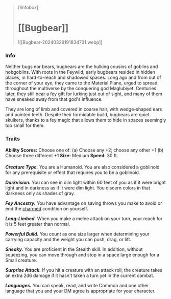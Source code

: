 > [!infobox]
> # [[Bugbear]] 
>![[Bugbear-20240329191834731.webp]]

### Info
Neither bugs nor bears, bugbears are the hulking cousins of goblins and hobgoblins. With roots in the Feywild, early bugbears resided in hidden places, in hard-to-reach and shadowed spaces. Long ago and from out of the corner of your eye, they came to the Material Plane, urged to spread throughout the multiverse by the conquering god Maglubiyet. Centuries later, they still bear a fey gift for lurking just out of sight, and many of them have sneaked away from that god's influence.

They are long of limb and covered in coarse hair, with wedge-shaped ears and pointed teeth. Despite their formidable build, bugbears are quiet skulkers, thanks to a fey magic that allows them to hide in spaces seemingly too small for them.

### Traits
**Ability Scores:** Choose one of: (a) Choose any +2; choose any other +1 (b) Choose three different +1
**Size:** Medium
**Speed:** 30 ft.
####
***Creature Type.*** You are a Humanoid. You are also considered a goblinoid for any prerequisite or effect that requires you to be a goblinoid.

***Darkvision.*** You can see in dim light within 60 feet of you as if it were bright light and in darkness as if it were dim light. You discern colors in that darkness only as shades of gray.

***Fey Ancestry.*** You have advantage on saving throws you make to avoid or end the [charmed](https://5e.tools/conditionsdiseases.html#charmed_phb) condition on yourself.

***Long-Limbed.*** When you make a melee attack on your turn, your reach for it is 5 feet greater than normal.

***Powerful Build.*** You count as one size larger when determining your carrying capacity and the weight you can push, drag, or lift.

***Sneaky.*** You are proficient in the Stealth skill. In addition, without squeezing, you can move through and stop in a space large enough for a Small creature.

***Surprise Attack.*** If you hit a creature with an attack roll, the creature takes an extra 2d6 damage if it hasn't taken a turn yet in the current combat.

***Languages.*** You can speak, read, and write Common and one other language that you and your DM agree is appropriate for your character.



